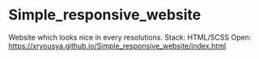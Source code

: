 # Simple_responsive_website
Website which looks nice in every resolutions. Stack: HTML/SCSS
Open: https://xryousya.github.io/Simple_responsive_website/index.html
